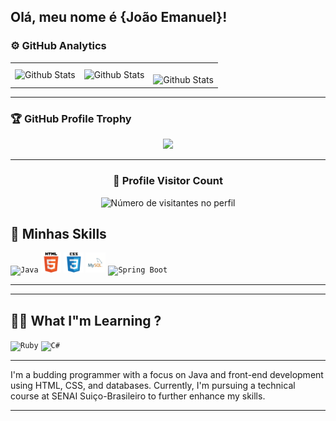 ## Olá, meu nome é {João Emanuel}!

### ⚙️ GitHub Analytics

<table>
  <tr>
    <td>
      <img
        align="left"
        src="https://github-readme-stats.vercel.app/api?username=JoaoNascimento1802&theme=dark&hide_border=false&include_all_commits=true"
        alt="Github Stats"
      />
    </td>
    <td>
      <img
        align="left"
        src="https://github-readme-stats.vercel.app/api/top-langs/?username=JoaoNascimento1802&theme=dark&hide_border=false&include_all_commits=true&count_private=true&layout=compact"
        alt="Github Stats"
      />
    </td>
    <td>
      <br />
      <img
        align="left"
        src="https://github-readme-streak-stats.herokuapp.com/?user=JoaoNascimento1802&theme=dark&hide_border=false"
        alt="Github Stats"
      />
    </td>
  </tr>
</table>

--- 

### 🏆 GitHub Profile Trophy

<p align="center">
  <a
    href="https://github.com/ryo-ma/github-profile-trophy"
    title="repositório de troféus"
  >
    <img
      width="800"
      src="https://github-profile-trophy.vercel.app/?username=JoaoNascimento1802&column=8&theme=darkhub&no-frame=true&no-bg=true"
    />
  </a>
</p>

---

<div align="center">
  <h3><b>📍 Profile Visitor Count</b></h3>
</div>

<p align="center">
  <img
    src="https://profile-counter.glitch.me/JoaoNascimento1802/count.svg"
    alt="Número de visitantes no perfil"
  />
</p>

## 🚀 Minhas Skills

<code><img height="32" src="https://raw.githubusercontent.com/jmnote/z-icons/master/svg/java.svg" alt="Java"/></code>
<code><img height="32" src="https://raw.githubusercontent.com/github/explore/80688e429a7d4ef2fca1e82350fe8e3517d3494d/topics/html/html.png" alt="HTML5"/></code>
<code><img height="32" src="https://raw.githubusercontent.com/github/explore/80688e429a7d4ef2fca1e82350fe8e3517d3494d/topics/css/css.png" alt="CSS"/></code>
<code><img height="32" src="https://raw.githubusercontent.com/github/explore/80688e429a7d4ef2fca1e82350fe8e3517d3494d/topics/mysql/mysql.png" alt="MySQL"/></code>
<code><img height="32" src="https://camo.githubusercontent.com/a1ff2678b3492062030898bd03e8109c177453f167c9148f4376bccd4ba7ec92/68747470733a2f2f656e637279707465642d74626e302e677374617469632e636f6d2f696d616765733f713d74626e3a414e643947635463796e3851716a42575669376f465843506b5f6e42556174567577564e3668797631616b76627161376c772673" alt="Spring Boot"/></code>

---
---

## 👨‍💻 What I"m Learning ?

<code><img height="32" src="https://raw.githubusercontent.com/jmnote/z-icons/master/svg/ruby.svg" alt="Ruby"/></code>
<code><img height="32" src="https://raw.githubusercontent.com/jmnote/z-icons/master/svg/csharp.svg" alt="C#"/></code>

---

I'm a budding programmer with a focus on Java and front-end development using HTML, CSS, and databases. Currently, I'm pursuing a technical course at SENAI Suiço-Brasileiro to further enhance my skills.

---

